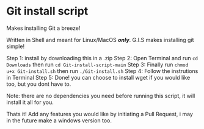 # Git install script
Makes installing Git a breeze!

Written in Shell and meant for Linux/MacOS ***only***. G.I.S makes installing git simple!

Step 1: install by downloading this in a .zip
Step 2: Open Terminal and run `cd Downloads` then run `cd Git-install-script-main`
Step 3: Finally run `chmod u+x Git-install.sh` then run `./Git-install.sh` 
Step 4: Follow the instrutions in Terminal
Step 5: Done! you can choose to install wget if you would like too, but you dont have to.

Note: there are no dependencies you need before running this script, it will install it all for you.

Thats it! Add any features you would like by initiating a Pull Request, i may in the future make a windows version too. 

